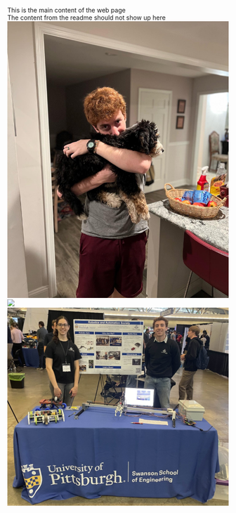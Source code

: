This is the main content of the web page<br>
The content from the readme should not show up here
<img src="assets/images/bellaHug.jpg"><img src="assets/images/ProfessionalHeadshotFreshmanYear"><img src="assets/images/RoboticsDiscoveryDayOliviaAndMe.jpg">
